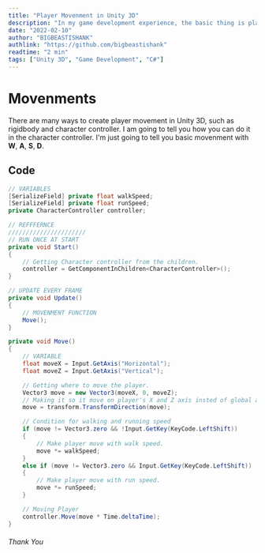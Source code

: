 ```yaml
---
title: "Player Movenment in Unity 3D"
description: "In my game development experience, the basic thing is player movement in Unity 3D. So I thought I should to teach you also. Feat: Character Controller."
date: "2022-02-10"
author: "BIGBEASTISHANK"
authlink: "https://github.com/bigbeastishank"
readtime: "2 min"
tags: ["Unity 3D", "Game Development", "C#"]
---
```


# Movenments

There are many ways to create player movement in Unity 3D, such as rigidbody and character controller. I am going to tell you how you can do it in the character controller. I'm just going to tell you basic movenment with **W**, **A**, **S**, **D**.

## Code

```cs
// VARIABLES
[SerializeField] private float walkSpeed;
[SerializeField] private float runSpeed;
private CharacterController controller;

// REFFFERNCE
//////////////////////
// RUN ONCE AT START
private void Start()
{
    // Getting Character controller from the children.
    controller = GetComponentInChildren<CharacterController>();
}

// UPDATE EVERY FRAME
private void Update()
{
    // MOVENMENT FUNCTION
    Move();
}

private void Move()
{
    // VARIABLE
    float moveX = Input.GetAxis("Horizontal");
    float moveZ = Input.GetAxis("Vertical");

    // Getting where to move the player.
    Vector3 move = new Vector3(moveX, 0, moveZ);
    // Making it so it move on player's X and Z axis insted of global axis.
    move = transform.TransformDirection(move);

    // Condition for walking and running speed
    if (move != Vector3.zero && !Input.GetKey(KeyCode.LeftShift))
    {
        // Make player move with walk speed.
        move *= walkSpeed;
    }
    else if (move != Vector3.zero && Input.GetKey(KeyCode.LeftShift))
    {
        // Make player move with run speed.
        move *= runSpeed;
    }

    // Moving Player
    controller.Move(move * Time.deltaTime);
}
```

###### Thank You
